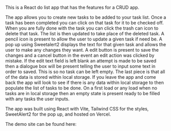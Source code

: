 This is a React do list app that has the features for a CRUD app.

The app allows you to create new tasks to be added to your task list. Once a task has been completed you can click on that task for it to be checked off. When you are fully done with the task you can click the trash can icon to delete that task. The list is then updated to take place of the deleted task. A pencil icon is present to allow the user to update a given task if need be. A pop up using Sweetalert2 displays the text for that given task and allows the user to make any changes they want. A edit button is present to save the changes and a cancel button in the event an edit action was clicked by mistake. If the edit text field is left blank an attempt is made to be saved then a dialogue box will be present telling the user to input some text in order to saved. This is so no task can be left empty. The last piece is that all of the data is stored within local storage. If you leave the app and come back the app will look to see if there is any data within local storage to then populate the list of tasks to be done. On a first load or any load when no tasks are in local storage then an empty state is present ready to be filled with any tasks the user inputs.

The app was built using React with Vite, Tailwind CSS for the styles, SweetAlert2 for the pop up, and hosted on Vercel.

The demo site can be found here:
